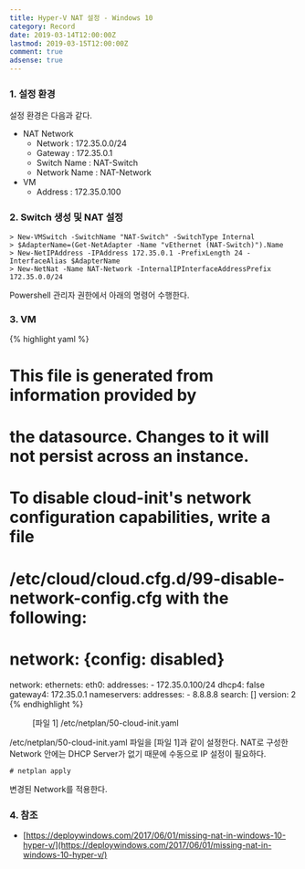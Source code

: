 ```yaml
---
title: Hyper-V NAT 설정 - Windows 10
category: Record
date: 2019-03-14T12:00:00Z
lastmod: 2019-03-15T12:00:00Z
comment: true
adsense: true
---
```


### 1. 설정 환경

설정 환경은 다음과 같다.
* NAT Network
  * Network : 172.35.0.0/24
  * Gateway : 172.35.0.1
  * Switch Name : NAT-Switch
  * Network Name : NAT-Network
* VM
  * Address : 172.35.0.100

### 2. Switch 생성 및 NAT 설정

~~~
> New-VMSwitch -SwitchName "NAT-Switch" -SwitchType Internal
> $AdapterName=(Get-NetAdapter -Name "vEthernet (NAT-Switch)").Name
> New-NetIPAddress -IPAddress 172.35.0.1 -PrefixLength 24 -InterfaceAlias $AdapterName
> New-NetNat -Name NAT-Network -InternalIPInterfaceAddressPrefix 172.35.0.0/24
~~~

Powershell 관리자 권한에서 아래의 명령어 수행한다.

### 3. VM

{% highlight yaml %}
# This file is generated from information provided by
# the datasource.  Changes to it will not persist across an instance.
# To disable cloud-init's network configuration capabilities, write a file
# /etc/cloud/cloud.cfg.d/99-disable-network-config.cfg with the following:
# network: {config: disabled}
network:
    ethernets:
        eth0:
            addresses:
                - 172.35.0.100/24
            dhcp4: false
            gateway4: 172.35.0.1
            nameservers:
                addresses:
                    - 8.8.8.8
                search: []
    version: 2
{% endhighlight %}
<figure>
<figcaption class="caption">[파일 1] /etc/netplan/50-cloud-init.yaml</figcaption>
</figure>

/etc/netplan/50-cloud-init.yaml 파일을 [파일 1]과 같이 설정한다. NAT로 구성한 Network 안에는 DHCP Server가 없기 때문에 수동으로 IP 설정이 필요하다.

~~~
# netplan apply
~~~

변경된 Network를 적용한다.

### 4. 참조
* [https://deploywindows.com/2017/06/01/missing-nat-in-windows-10-hyper-v/](https://deploywindows.com/2017/06/01/missing-nat-in-windows-10-hyper-v/)